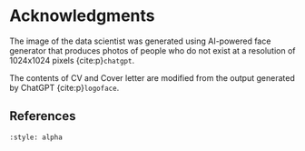 # Acknowledgments

The image of the data scientist was generated using AI-powered face generator that produces photos of people who do not exist at a resolution of 1024x1024 pixels {cite:p}`chatgpt`.

The contents of CV and Cover letter are modified from the output generated by ChatGPT {cite:p}`logoface`.

## References
```{bibliography}
:style: alpha
```


